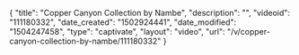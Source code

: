 {
    "title": "Copper Canyon Collection by Nambe",
    "description": "",
    "videoid": "111180332",
    "date_created": "1502924441",
    "date_modified": "1504247458",
    "type": "captivate",
    "layout": "video",
    "url": "\/v\/copper-canyon-collection-by-nambe\/111180332"
}